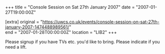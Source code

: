 +++
title = "Console Session on Sat 27th January 2007"
date = "2007-01-27T19:00:00Z"

[extra]
original = "https://uwcs.co.uk/events/console-session-on-sat-27th-january-2007-1474488989561/"    
end = "2007-01-28T00:00:00Z"
location = "LIB2"
+++

Please signup if you have TVs etc. you'd like to bring. Please indicate if you need a lift.

